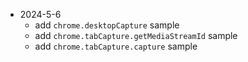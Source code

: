 * 2024-5-6 
  * add `chrome.desktopCapture` sample
  * add `chrome.tabCapture.getMediaStreamId` sample
  * add `chrome.tabCapture.capture` sample
